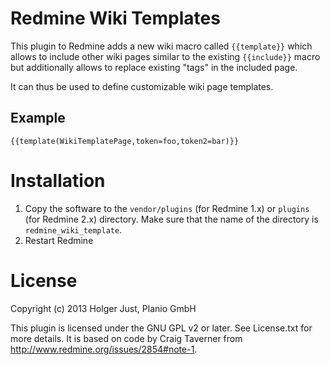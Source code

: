# Redmine Wiki Templates

This plugin to Redmine adds a new wiki macro called `{{template}}` which
allows to include other wiki pages similar to the existing `{{include}}`
macro but additionally allows to replace existing "tags" in the included page.

It can thus be used to define customizable wiki page templates.

## Example

    {{template(WikiTemplatePage,token=foo,token2=bar)}}

# Installation
1. Copy the software to the `vendor/plugins` (for Redmine 1.x) or `plugins`
   (for Redmine 2.x) directory. Make sure that the name of the directory is
   `redmine_wiki_template`.
2. Restart Redmine

# License

Copyright (c) 2013 Holger Just, Planio GmbH

This plugin is licensed under the GNU GPL v2 or later. See License.txt for
more details. It is based on code by Craig Taverner from 
http://www.redmine.org/issues/2854#note-1.
